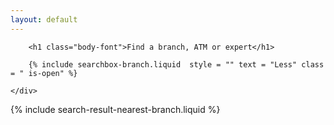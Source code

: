 ```yaml
---
layout: default
---
```


<div class="row">
	<div class="col-md-12">

		<h1 class="body-font">Find a branch, ATM or expert</h1>

		{% include searchbox-branch.liquid  style = "" text = "Less" class = " is-open" %}

	</div>
</div>

<div class="row">
	<div class="col-md-12">
		{% include search-result-nearest-branch.liquid %}
	</div>
</div>